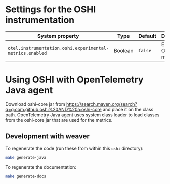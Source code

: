 # Settings for the OSHI instrumentation

| System property                                           | Type    | Default | Description              |
|-----------------------------------------------------------| ------- | ------- |--------------------------|
| `otel.instrumentation.oshi.experimental-metrics.enabled`  | Boolean | `false` | Enable the OSHI metrics. |

# Using OSHI with OpenTelemetry Java agent

Download oshi-core jar from https://search.maven.org/search?q=g:com.github.oshi%20AND%20a:oshi-core and place it on the class path. OpenTelemetry Java agent uses system class loader to load classes from the oshi-core jar that are used for the metrics.


## Development with weaver

To regenerate the code (run these from within this `oshi` directory):

```bash
make generate-java
```

To regenerate the documentation:

```bash
make generate-docs
```

